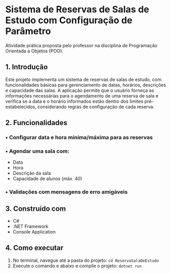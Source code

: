 #  Sistema de Reservas de Salas de Estudo com Configuração de Parâmetro

Atividade prática proposta pelo professor na disciplina de Programação Orientada a Objetos (POO).

## 1. Introdução

Este projeto implementa um sistema de reservas de salas de estudo, com funcionalidades básicas para gerenciamento de datas, horários, descrições e capacidade das salas. 
A aplicação permite que o usuário forneça as informações necessárias para o agendamento de uma reserva de sala e verifica se a data e o horário informados estão dentro dos limites pré-estabelecidos, considerando regras de configuração de cada reserva.

## 2. Funcionalidades

### • Configurar data e hora mínima/máxima para as reservas

### • Agendar uma sala com:
  - Data
  - Hora
  - Descrição da sala
  - Capacidade de alunos (máx. 40)
    
### • Validações com mensagens de erro amigáveis

## 3. Construído com 

- C#
- .NET Framework
- Console Application

## 4. Como executar

1. No terminal, navegue até a pasta do projeto:
```cd ReservaSalaDeEstudo```
2. Execute o comando e abaixo e compile o projeto:
```dotnet run```

